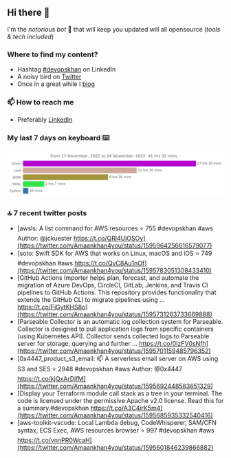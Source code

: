 <!--- [![Hits](https://hits.seeyoufarm.com/api/count/incr/badge.svg?url=https%3A%2F%2Fgithub.com%2Fakhan4u%2Fhit-counter&count_bg=%2379C83D&title_bg=%23555555&icon=&icon_color=%23E7E7E7&title=visits&edge_flat=false)](https://hits.seeyoufarm.com) --->

## Hi there 👋

I'm the _notorious bot_ 🤣 that will keep you updated will all opensource (_tools & tech included_) 

### Where to find my content?

* Hashtag [#devopskhan](https://www.linkedin.com/feed/hashtag/devopskhan) on LinkedIn
* A noisy bird on [Twitter](https://twitter.com/Amaankhan4you)
* Once in a great while I [blog](https://linuxparrot.com) 


### 📫 **How to reach me**

* Preferably [LinkedIn](https://www.linkedin.com/in/amaan-khan-linux-ninja)

### My last 7 days on keyboard ⌨️

<img src="https://github.com/akhan4u/akhan4u/blob/main/images/stat.svg" alt="Amaan's Wakatime Activity!"/>

### 🔝 7 recent twitter posts
<!-- DEVDOJO:START -->
- [awsls: A list command for AWS resources
⭐️ 755
#devopskhan #aws
Author: @jckuester
https://t.co/QRl4UiOSOy](https://twitter.com/Amaankhan4you/status/1595964256616579077)
- [soto: Swift SDK for AWS that works on Linux, macOS and iOS
⭐️ 749
#devopskhan #aws
https://t.co/QvC8Au1nOf](https://twitter.com/Amaankhan4you/status/1595783051308433410)
- [GitHub Actions Importer helps plan, forecast, and automate the migration of Azure DevOps, CircleCI, GitLab, Jenkins, and Travis CI pipelines to GitHub Actions. This repository provides functionality that extends the GitHub CLI to migrate pipelines using … https://t.co/FiGytKHS8o](https://twitter.com/Amaankhan4you/status/1595731263733669888)
- [Parseable Collector is an automatic log collection system for Parseable. Collector is designed to pull application logs from specific containers &lpar;using Kubernetes API&rpar;. Collector sends collected logs to Parseable server for storage, querying and further … https://t.co/0IzFV0sNfh](https://twitter.com/Amaankhan4you/status/1595701159485796352)
- [0x4447_product_s3_email: 📫 A serverless email server on AWS using S3 and SES
⭐️ 2948
#devopskhan #aws
Author: @0x4447
https://t.co/kjQxArDjfM](https://twitter.com/Amaankhan4you/status/1595692448583651329)
- [Display your Terraform module call stack as a tree in your terminal. The code is licensed under the permissive Apache v2.0 license. Read this for a summary.#devopskhan https://t.co/A3C4irK5m4](https://twitter.com/Amaankhan4you/status/1595685935332540416)
- [aws-toolkit-vscode: Local Lambda debug, CodeWhisperer, SAM/CFN syntax, ECS Exec, AWS resources browser
⭐️ 997
#devopskhan #aws
https://t.co/vnnPR0WcaH](https://twitter.com/Amaankhan4you/status/1595601846239866882)
<!-- DEVDOJO:END -->

<!-- ![Amaan's GitHub stats](https://github-readme-stats.vercel.app/api?username=akhan4u&count_private=true&show_icons=true&hide=contribs) -->

